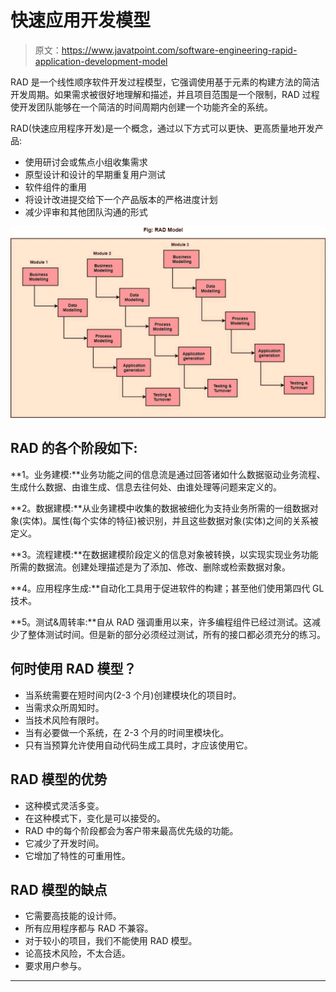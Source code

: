 # 快速应用开发模型

> 原文：<https://www.javatpoint.com/software-engineering-rapid-application-development-model>

RAD 是一个线性顺序软件开发过程模型，它强调使用基于元素的构建方法的简洁开发周期。如果需求被很好地理解和描述，并且项目范围是一个限制，RAD 过程使开发团队能够在一个简洁的时间周期内创建一个功能齐全的系统。

RAD(快速应用程序开发)是一个概念，通过以下方式可以更快、更高质量地开发产品:

*   使用研讨会或焦点小组收集需求
*   原型设计和设计的早期重复用户测试
*   软件组件的重用
*   将设计改进提交给下一个产品版本的严格进度计划
*   减少评审和其他团队沟通的形式

![RAD - Rapid Application Development - Model](img/fd4f2a44ce77da42290024a38b4bf4c6.png)

## RAD 的各个阶段如下:

**1。业务建模:**业务功能之间的信息流是通过回答诸如什么数据驱动业务流程、生成什么数据、由谁生成、信息去往何处、由谁处理等问题来定义的。

**2。数据建模:**从业务建模中收集的数据被细化为支持业务所需的一组数据对象(实体)。属性(每个实体的特征)被识别，并且这些数据对象(实体)之间的关系被定义。

**3。流程建模:**在数据建模阶段定义的信息对象被转换，以实现实现业务功能所需的数据流。创建处理描述是为了添加、修改、删除或检索数据对象。

**4。应用程序生成:**自动化工具用于促进软件的构建；甚至他们使用第四代 GL 技术。

**5。测试&周转率:**自从 RAD 强调重用以来，许多编程组件已经过测试。这减少了整体测试时间。但是新的部分必须经过测试，所有的接口都必须充分的练习。

## 何时使用 RAD 模型？

*   当系统需要在短时间内(2-3 个月)创建模块化的项目时。
*   当需求众所周知时。
*   当技术风险有限时。
*   当有必要做一个系统，在 2-3 个月的时间里模块化。
*   只有当预算允许使用自动代码生成工具时，才应该使用它。

## RAD 模型的优势

*   这种模式灵活多变。
*   在这种模式下，变化是可以接受的。
*   RAD 中的每个阶段都会为客户带来最高优先级的功能。
*   它减少了开发时间。
*   它增加了特性的可重用性。

## RAD 模型的缺点

*   它需要高技能的设计师。
*   所有应用程序都与 RAD 不兼容。
*   对于较小的项目，我们不能使用 RAD 模型。
*   论高技术风险，不太合适。
*   要求用户参与。

* * *